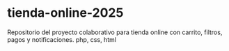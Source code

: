 # tienda-online-2025
Repositorio del proyecto colaborativo para tienda online con carrito, filtros, pagos y notificaciones.
php, css, html



